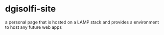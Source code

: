 # dgisolfi-site
a personal page that is hosted on a LAMP stack and provides a environment to host any future web apps
